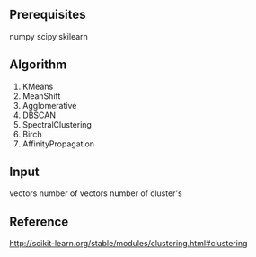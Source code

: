 ## Prerequisites
numpy
scipy
skilearn

## Algorithm
1. KMeans
2. MeanShift
3. Agglomerative
4. DBSCAN
5. SpectralClustering
6. Birch
7. AffinityPropagation


## Input
vectors
number of vectors
number of cluster's 


## Reference
http://scikit-learn.org/stable/modules/clustering.html#clustering 

